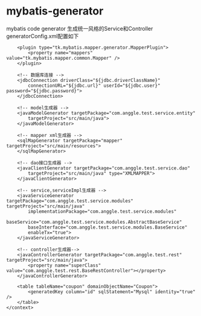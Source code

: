 # mybatis-generator
mybatis code generator 生成统一风格的Service和Controller
generatorConfig.xml配置如下

<generatorConfiguration>
	<properties resource="generator/generatorConfig.properties" />
	<context id="Mysql" targetRuntime="MyBatis3Simple" defaultModelType="flat">
		<property name="beginningDelimiter" value="`" />
		<property name="endingDelimiter" value="`" />
		<property name="autoDelimitKeywords" value="true" />
		<property name="javaFileEncoding" value="utf-8" />

		<plugin type="tk.mybatis.mapper.generator.MapperPlugin">
			<property name="mappers" value="tk.mybatis.mapper.common.Mapper" />
		</plugin>
		
		<!-- 数据库连接 -->
		<jdbcConnection driverClass="${jdbc.driverClassName}"
			connectionURL="${jdbc.url}" userId="${jdbc.user}" password="${jdbc.password}">
		</jdbcConnection>

		<!-- model生成器 -->
		<javaModelGenerator targetPackage="com.anggle.test.service.entity"
			targetProject="src/main/java">
		</javaModelGenerator>
		
		<!-- mapper xml生成器 -->
		<sqlMapGenerator targetPackage="mapper" targetProject="src/main/resources">
		</sqlMapGenerator>
		
		<!-- dao接口生成器 -->
		<javaClientGenerator targetPackage="com.anggle.test.service.dao"
			targetProject="src/main/java" type="XMLMAPPER">
		</javaClientGenerator>
		
		<!-- service,serviceImpl生成器 -->
        <javaServiceGenerator targetPackage="com.anggle.test.service.modules" targetProject="src/main/java"
        	implementationPackage="com.anggle.test.service.modules" 
        	baseService="com.anggle.test.service.modules.AbstractBaseService" 
        	baseInterface="com.anggle.test.service.modules.BaseService"
        	enableTx="true">
        </javaServiceGenerator>
        
        <!-- controller生成器-->
        <javaControllerGenerator targetPackage="com.anggle.test.rest" targetProject="src/main/java">
            <property name="superClass" value="com.anggle.test.rest.BaseRestController"></property>
        </javaControllerGenerator>

		<table tableName="coupon" domainObjectName="Coupon">
			<generatedKey column="id" sqlStatement="Mysql" identity="true" />
		</table>
	</context>
</generatorConfiguration>